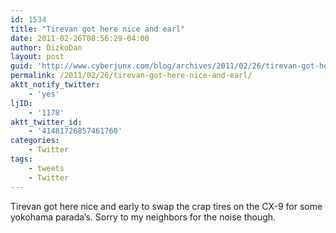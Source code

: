 ```yaml
---
id: 1534
title: "Tirevan got here nice and earl"
date: 2011-02-26T08:56:29-04:00
author: DizkoDan
layout: post
guid: 'http://www.cyberjunx.com/blog/archives/2011/02/26/tirevan-got-here-nice-and-earl/'
permalink: /2011/02/26/tirevan-got-here-nice-and-earl/
aktt_notify_twitter:
    - 'yes'
ljID:
    - '1178'
aktt_twitter_id:
    - '41481726857461760'
categories:
    - Twitter
tags:
    - tweets
    - Twitter
---
```


Tirevan got here nice and early to swap the crap tires on the CX-9 for some yokohama parada’s. Sorry to my neighbors for the noise though.